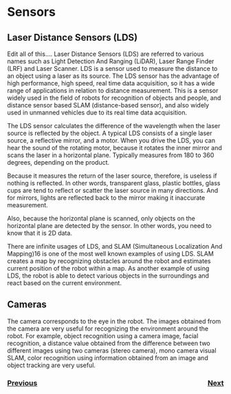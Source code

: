 # Sensors

## Laser Distance Sensors (LDS)
Edit all of this....
Laser Distance Sensors (LDS) are referred to various names such as Light Detection And Ranging (LiDAR), Laser Range Finder (LRF) and Laser Scanner. LDS is a sensor used to measure the distance to an object using a laser as its source. The LDS sensor has the advantage of high performance, high speed, real time data acquisition, so it has a wide range of applications in relation to distance measurement. This is a sensor widely used in the field of robots for recognition of objects and people, and distance sensor based SLAM (distance-based sensor), and also widely used in unmanned vehicles due to its real time data acquisition.

The LDS sensor calculates the difference of the wavelength when the laser source is reflected by the object. A typical LDS consists of a single laser source, a reflective mirror, and a motor. When you drive the LDS, you can hear the sound of the rotating motor, because it rotates the inner mirror and scans the laser in a horizontal plane. Typically measures from 180 to 360 degrees, depending on the product.

Because it measures the return of the laser source, therefore, is useless if nothing is reflected. In other words, transparent glass, plastic bottles, glass cups are tend to reflect or scatter the laser source in many directions. And for mirrors, lights are reflected back to the mirror making it inaccurate measurement. 

Also, because the horizontal plane is scanned, only objects on the horizontal plane are detected by the sensor. In other words, you need to know that it is 2D data.

There are infinite usages of LDS, and SLAM (Simultaneous Localization And Mapping)16 is one of the most well known examples of using LDS. SLAM creates a map by recognizing obstacles around the robot and estimates current position of the robot within a map. As another example of using LDS, the robot is able to detect various objects in the surroundings and react based on the current environment. 

## Cameras
The camera corresponds to the eye in the robot. The images obtained from the camera are very useful for recognizing the environment around the robot. For example, object recognition using a camera image, facial recognition, a distance value obtained from the difference between two different images using two cameras (stereo camera), mono camera visual SLAM, color recognition using information obtained from an image and object tracking are very useful.


<h3><span style="float:left">
<a href="intro">Previous</a></span>
<span style="float:right">
<a href="actuators">Next</a></span></h3>
